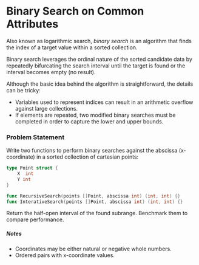 # Binary Search on Common Attributes

Also known as logarithmic search, *binary search* is an algorithm that finds the index of a target value within a sorted collection.

Binary search leverages the ordinal nature of the sorted candidate data by repeatedly bifurcating the search interval until the target is found or the interval becomes empty (no result).

Although the basic idea behind the algorithm is straightforward, the details can be tricky:
- Variables used to represent indices can result in an arithmetic overflow against large collections.
- If elements are repeated, two modified binary searches must be completed in order to capture the lower and upper bounds.

### Problem Statement

Write two functions to perform binary searches against the abscissa (x-coordinate) in a sorted collection of cartesian points:
```go
type Point struct {
    X  int
    Y int
}

func RecursiveSearch(points []Point, abscissa int) (int, int) {}
func InterativeSearch(points []Point, abscissa int) (int, int) {}
```

Return the half-open interval of the found subrange. Benchmark them to compare performance.

##### Notes
- Coordinates may be either natural or negative whole numbers.
- Ordered pairs with x-coordinate values.
